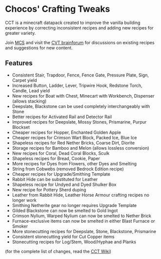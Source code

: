 # Chocos' Crafting Tweaks

CCT is a minecraft datapack created to improve the vanilla building experience by correcting inconsistent recipes and adding new recipes for greater variety.

Join [MCS](https://discord.com/invite/NtVxyW5) and visit the [CVT brainforum](https://discord.com/channels/308744621616529410/1243802341824663602) for discussions on existing recipes and suggestions for new content.

## Features
- Consistent Stair, Trapdoor, Fence, Fence Gate, Pressure Plate, Sign, Carpet yield
- Increased Button, Ladder, Lever, Tripwire Hook, Redstone Torch, Candle, Lead yield
- New recipes for Boat with Chest, Minecart with Workbench, Dispenser (allows stacking)
- Deepslate, Blackstone can be used completely interchangeably with Stone
- Better recipes for Activated Rail and Detector Rail
- Improved recipes for Deepslate, Mossy Stones, Prismarine, Purpur Blockset
- Cheaper recipes for Hopper, Enchanted Golden Apple
- Cheaper recipes for Crimson Wart Block, Packed Ice, Blue Ice
- Shapeless recipes for Red Nether Bricks, Coarse Dirt, Diorite
- Storage recipes for Bamboo and Melon (allows lossless conversion)
- New recipes for Coral, Dead Coral Blocks, Sculk
- Shapeless recipes for Bread, Cookie, Paper
- More recipes for Dyes from Flowers, other Dyes and Smelting
- String from Cobwebs (removed Bedrock Edition recipe)
- Cheaper recipes for Upgrade/Smithing Template 
- Rabbit Hide can be substituted for Leather
- Shapeless recipe for Undyed and Dyed Shulker Box
- New recipe for Pottery Sherd duping
- Leather from Rabbit Hide, Leather Horse Armour crafting recipes no longer work
- Smithing Netherite gear no longer requires Upgrade Template
- Gilded Blackstone can now be smelted to Gold Ingot
- Crimson Nylium, Warped Nylium can now be smelted to Nether Brick
- Furnace-exclusive items can now be smelted in either Blast Furnace or Smoker
- More stonecutting recipes for Deepslate, Stone, Blackstone, Prismarine
- Consistent stonecutting yield for Cut Copper items
- Stonecutting recipes for Log/Stem, Wood/Hyphae and Planks

(for the complete list of changes, read the [CCT Wiki](https://github.com/mygazthehealer/chocos-crafting-tweaks/blob/main/RECIPE.md))
